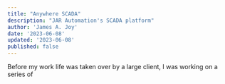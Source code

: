 ```yaml
---
title: "Anywhere SCADA"
description: "JAR Automation's SCADA platform"
author: 'James A. Joy'
date: '2023-06-08'
updated: '2023-06-08'
published: false
---
```


Before my work life was taken over by a large client, I was working on a series of 